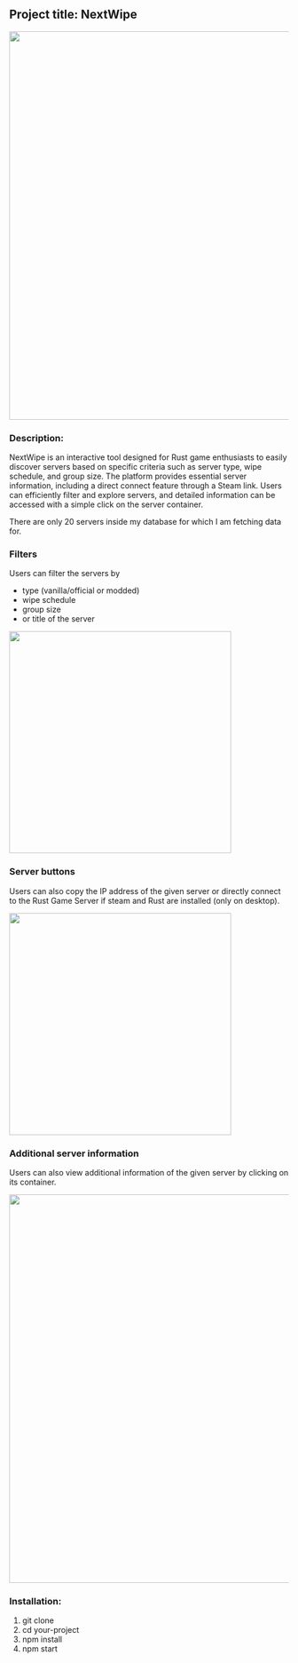 ## Project title: NextWipe

<div align="center"><img src="https://lh3.googleusercontent.com/pw/ADCreHcTJcFQN7XzdmuhYtbGsV_7oCb5JliIn7pIBMf_CJdkM1M3NVcqs6M-gGzJ6U1uz32WLia57y8eiw0fQkY26YEn6Hpcmgjp_ZZx1RMtKGWXrNObD1E8HWFvK5fFLGms6nvzl_xe7Vo436aCFPsBir9w=w2239-h1244-s-no-gm?authuser=0" width="700px"></div>

### Description:
NextWipe is an interactive tool designed for Rust game enthusiasts to easily discover servers based on specific criteria such as server type, wipe schedule, and group size. The platform provides essential server information, including a direct connect feature through a Steam link. Users can efficiently filter and explore servers, and detailed information can be accessed with a simple click on the server container.

There are only 20 servers inside my database for which I am fetching data for.

### Filters
Users can filter the servers by 
- type (vanilla/official or modded)
- wipe schedule
- group size
- or title of the server

<img src="https://lh3.googleusercontent.com/pw/ADCreHeI22e4osSKCyP4-WoMg66t_37iRXtwSTUDO32fgqlUmE-vAhL4WUoExLiEtCtbW7gwdD78q-HH_RFbXeLAzaKD4qYPtckJPlVtNIUXtPj3cSTbcQXhWHzmoxEohApn-Ku40jt_cqgL7ZR6v5K4GlPwjmr4vILxpja2SDOIm-OLGCgJn6KAc2CPCKl6FAPUKLPOYwKWyvnSfUDdeFQfQPMyEQRsZstELE1q_68SwLVy-qOBYd1BwOID0-LF5wqpoiubyR0INhCBhI-wFU5LHmuh5sm7QMWRb1xoh-vA79uvIavVNDzRgIGPh7K-MEMk-E6ST8OFqjVGzVzjJk3wQHbwsQ5m19CItR1HgDnMTuvV8nmD_23znxMem1P6rofB9B2zcRWFfQfBKe5028USW-N5LdXABTdtumY5s6nVC3KGN7baAy0ZxWikGM6lE55kf-Lpb9kD-zk8x6f-QKAGDozJCaXh4oJAdMvdj0flKQQU7y1fTkqbtHuqFAHFeIUchtugTm9_j2DK7XQJhKA8JIcBdR8xBwYBVtJYfB8TTTKzYGbo6W4W6vUb1VtMM19erybK3wZpuD1IEHIOABRZcstJ8vUi48xIOBGFfCMnfQDoC_0RdPd7EFW8wBLEqyJ0lxjldrdZ_ggPL_JAwasaLqv6xxBGQMUC7xKxFlv3PYA0kcNBSegTH8PSJy8JxsuAbcjTCzl3bMNHxZXcU0ulQMPms2zLFxrVMERTt1zDYa3gPPZjxIAQGKTUEBBsnNKI2DFyUquvwqOnWt5sD770e9FWy15nBj5671mYKhI84p0Z6_nYfv3ZFeIeXkJBfXQ8PPagVByf05tqjzgs_XEX_tNztUtRJqPBal3R27hnnym1OFRUYC8WqfSOyjeELOc6IcVY53YX4oN3IVDofji_XfakdLC1C6LdRYKk_eQfqLsHV2suXIptfowdW5cePnvFBntcagUQ1pEZZ1ZdoKZGFfXQ2tPa1J0=w511-h792-s-no-gm?authuser=0" height="400px">

### Server buttons
Users can also copy the IP address of the given server or directly connect to the Rust Game Server if steam and Rust are installed (only on desktop).

<img src="https://lh3.googleusercontent.com/pw/ADCreHcaVxz6gWSLRUqU9Oj0RBZbJRpNZEOSep0eh1blHWV3sVvKO8gKsk3IcwlFfiU5e6tZOBDBjEc9vsZ5jvAHwAOkD6XrEIZ95MW9CHfu1xomyGEYAknQ-BRMSvWLV9Q6KnavKVw_1gyGqNrbMlBaazGaJhhgYElN0AwHOw_G5oiCXEsJlliKv6F7BqT5kHqJsWfso52kDf1nLw3OmhPdxFfnd2n6iXwMc9_1TgIu5oa-3wNe8w3wyAmRGh29iTWW7pGoMSXuRNm9e0wYC_V3jJE0Js27fXxmsYqm6oYak6LcG1P6uXBymi5LuWGw3yIpPEYV56kzaBxZPCvk7W1Ymm2XursmefnrVIZXm25PXKHWYGbryGAaNKL1b3ns0FvFGNxKdoFZM1KpUT0YblWExTdAWPSvMDA1jCpE-a07hZDXML8kGhNKqqzNJlJPWlqW0wXC7KqKlhDWh_aVHD0_u6sLD0ZEJO1-UlwaGBOUY2wlnYXFgqdU3TA4ZuEs0qxDuR5JD0yhfBNzkVVG7fCungEckCKFNCdih0mywLUePWZFsI0KhYYMP_nmeDPoWM83RnKgjGYICoulDchqBEpHcCTt0pH8OmtetA3ydRYKk58uTROUK_RgDIzqAXS5JoaAiRP01I8orvegCf_E2pOz4LWbmlwWgB7Mw8jYF6fJ_semGJY1E_T8Gy-lGRwWdZLWCQ50OHfwjCr09SRhrCxL2kB-cKUGjEgOzS6Vqk2uhgjIO_NdD_21jESvtR3X6Q2U2CbYxKFIlyFAXuT6kbEQdYBmfBBZJUTMShBTwTY9YbM75_1fQdI0qxpXbVYBkJ57bRZPi1Yz1rjZhTZZNeAj87Hc0qpCvqpt31MY2TpGDhrCWJRm7d-ifnFyO_B8Ar4RXMfWjLNaUMWeHQleM26keIElOQf4oQlRRlJta_6DZ9Td2fV06-u47qaMX4vuDiKboPYABCJ3PML7o2mBsyZMFhWtbh1UIlA=w257-h83-s-no-gm?authuser=0" width="400px">

### Additional server information
Users can also view additional information of the given server by clicking on its container.

<img src="https://lh3.googleusercontent.com/pw/ADCreHcQBy033RPgf6vscavZP7sJj7oB3WBK8cJ5RBY5f1X22RQ4V4C1ghamRKDE2tcNuCBEyNQqujhQPAPxHMWCGcs12UuY29riKgtCJnvJljHOhVtYp5Ttpq_2ZE_3NS7R-u2vgLWKFFfh20WgyrlPVn1JIFxAd2CrNbsT7v8ej1xFdEySpeT6KZ-qZNIFo6paUFY73Lb1xwIRxVSMalU67e5Uqb7aG_amx80YCU6VeYWtiUDa2DD23auOLScUZ-X9t_MW3Bt02bE3Fr9_IxPP6JKwfBdPEwGtoP7ZcOa1B7ceJkIE4eg7INdgIV-T6ppVRzRqrNqHnqmvfkKGjOoA_b9GQFcBzjRpE7pP_lqzLdvYTeA1LHuxqhU4Yzr4poeRsbcX9gz3eTWMH0xgw_B91lfmGKiPmLcRlHI89v85MYq0vbJBgDl0nPKKGtUt3ZytpOFOd01PKP59oJV9VZ9KoHINnp2t-HetlS8BJyaPvY9-ThRjrS6CD2WX-5LdojZD5jgnu-l95E4_S0t7PPqspmoSzYy1Jx8qFzcGYal6-xy8R91qeWd8jF89PBPrfxErYuKumO3kqp1Ag0y2nCQnPWvKgIBj_U5ubWDgwmE5JLyyN-0qmK-j1Rp6SC7dKaB3rZ8iaXfaiOLvXhO6toVs2CwhcYU-UN9L3ES6qzY6hn6jQdyyKG_ku9OIINMr14L28XW-9QykO8lYMnXMBW4DgsO6UFqn5w73QBK_XcZEpG0pzLHV4_RwmUN1-IfYM0ncwiaIbN3bjrIzpfhnWlplQsSlfr1nupBMKQMSvpjFABEX6x3_l6IKYLqH6VUFlzKJJRYJtxXV2V607FYi56_vre7B993jHaQRIEB-z9ajAruwycs1agjLIKVOtDw-ls8QX8wvnUWZcdAc7iMwGsImTzuq4vWNBrhHGBmdmnp2vfKre3PrXvf1oDhtcqT_DZwHAQ8qsinZCv8obI-GOYc_yR-XlTRLU5o=w1248-h895-s-no-gm?authuser=0" width="700px">

### Installation:
1. git clone
2. cd your-project
3. npm install
4. npm start
